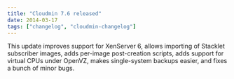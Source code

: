 ```yaml
---
title: "Cloudmin 7.6 released"
date: 2014-03-17
tags: ["changelog", "cloudmin-changelog"]
---
```


This update improves support for XenServer 6, allows importing of Stacklet subscriber images, adds per-image post-creation scripts, adds support for virtual CPUs under OpenVZ, makes single-system backups easier, and fixes a bunch of minor bugs.
